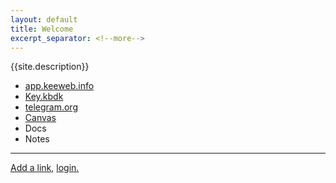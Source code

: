 ```yaml
---
layout: default
title: Welcome
excerpt_separator: <!--more-->
---
```


{{site.description}}


* [app.keeweb.info](https://app.keeweb.info/)
* [Key.kbdk][1]
* [telegram.org](https://web.telegram.org/)
* [Canvas](http://cursos.tecmilenio.mx/)
* Docs
* Notes

---

[Add a link](https://github.com/alex-esc/home/blob/master/index.md), [login.](https://github.com/login)

[1]: https://alex-esc.github.io/home/file/key.kbdx
